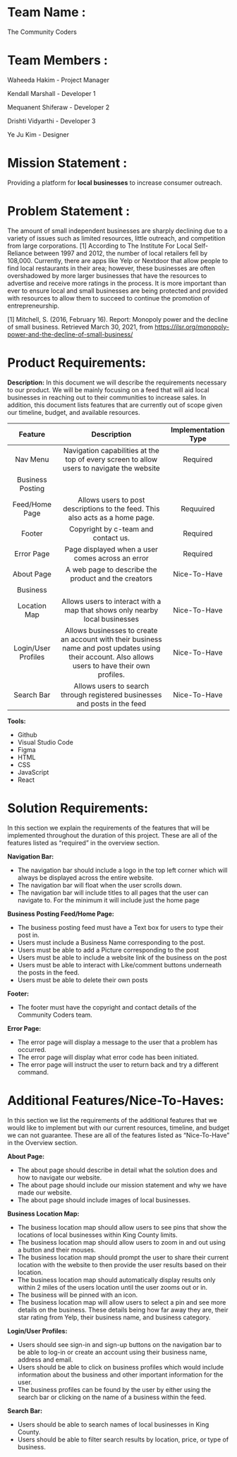 # Team Name :

The Community Coders

# Team Members :

Waheeda Hakim - Project Manager

Kendall Marshall - Developer 1

Mequanent Shiferaw - Developer 2

Drishti Vidyarthi - Developer 3

Ye Ju Kim - Designer


# Mission Statement :

Providing a platform for **local businesses** to increase consumer outreach.

# Problem Statement :

The amount of small independent businesses are sharply declining due to a variety of issues such as limited resources, little outreach, and competition from large corporations. [1] According to The Institute For Local Self-Reliance between 1997 and 2012, the number of local retailers fell by 108,000.  Currently, there are apps like Yelp or Nextdoor that allow people to find local restaurants in their area; however, these businesses are often overshadowed by more larger businesses that have the resources to advertise and receive more ratings in the process. It is more important than ever to ensure local and small businesses are being protected and provided with resources to allow them to succeed to continue the promotion of entrepreneurship.  

[1] Mitchell, S. (2016, February 16). Report: Monopoly power and the decline of small business. Retrieved March 30, 2021, from https://ilsr.org/monopoly-power-and-the-decline-of-small-business/

# Product Requirements:
 **Description:**
In this document we will describe the requirements necessary to our product.  We will be mainly focusing on a feed that will aid local businesses in reaching out to their communities to increase sales. In addition, this document lists features that are currently out of scope given our timeline, budget, and available resources.

| Feature  |          Description                        | Implementation Type  |
| :-----:  |            :---------:                            | :--------: |
| Nav Menu | Navigation capabilities at the top of every screen to allow users to navigate the website | Required |
| Business Posting 
Feed/Home Page |  Allows users to post descriptions to the feed. This also acts as a home page. | Requuired |
| Footer |  Copyright by c-team and contact us.  | Required |
| Error Page |  Page displayed when a user comes across an error| Required |
| About Page |  A web page to describe the product and the creators | Nice-To-Have |
| Business 
Location Map|  Allows users to interact with a map that shows only nearby local businesses | Nice-To-Have |
| Login/User Profiles| Allows businesses to create an account with their business name and post updates using their account. Also allows users to have their own profiles. | Nice-To-Have |
|Search Bar| Allows users to search through registered businesses and posts in the feed | Nice-To-Have |

**Tools:**
- Github
- Visual Studio Code
- Figma
- HTML
- CSS
- JavaScript
- React

# Solution Requirements:
In this section we explain the requirements of the features that will be implemented throughout the duration of this project. These are all of the features listed as “required” in the overview section.

**Navigation Bar:**
- The navigation bar should include a logo in the top left corner which will always be displayed across the entire website. 
- The navigation bar will float when the user scrolls down.
- The navigation bar will include titles to all pages that the user can navigate to. For the minimum it will include just the home page



**Business Posting Feed/Home Page:**
- The business posting feed must have a Text box for users to type their post in.
- Users must include a Business Name corresponding to the post.
- Users must be able to add a Picture corresponding to the post
- Users must be able to include a website link of the business on the post
- Users must be able to interact with Like/comment buttons underneath the posts in the feed.
- Users must be able to delete their own posts

**Footer:**
- The footer must have the copyright and contact details of the Community Coders team. 

**Error Page:**
- The error page will display a message to the user that a problem has occurred.
- The error page will display what error code has been initiated. 
- The error page will instruct the user to return back and try a different command.

# Additional Features/Nice-To-Haves:
In this section we list the requirements of the additional features that we would like to implement but with our current resources, timeline, and budget we can not guarantee. These are all of the features listed as “Nice-To-Have” in the Overview section.

**About Page:**
- The about page should describe in detail what the solution does and how to navigate our website.
- The about page should include our mission statement and why we have made our website. 
- The about page should include images of local businesses. 

**Business Location Map:**
- The business location map should allow users to see pins that show the locations of local businesses within King County limits.
- The business location map should allow users to zoom in and out using a button and their mouses.
- The business location map should prompt the user to share their current location with the website to then provide the user results based on their location.
- The business location map should automatically display results only within 2 miles of the users location until the user zooms out or in. 
- The business will be pinned with an icon.
- The business location  map will allow users to select a pin and see more details on the business. These details being how far away they are, their star rating from Yelp, their business name, and business category.


**Login/User Profiles:**
- Users should see sign-in and sign-up buttons on the navigation bar to be able to log-in or create an account using their business name, address and email.
- Users should be able to click on business profiles which would include information about the business and other important information for the user. 
- The business profiles can be found by the user by either using the search bar or clicking on the name of a  business within the feed. 


**Search Bar:**
- Users should be able to search names of local businesses in King County. 
- Users should be able to filter search results by location, price, or type of business.
